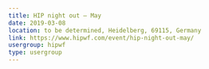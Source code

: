 ```yaml
---
title: HIP night out – May
date: 2019-03-08
location: to be determined, Heidelberg, 69115, Germany
link: https://www.hipwf.com/event/hip-night-out-may/
usergroup: hipwf
type: usergroup
---
```


